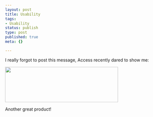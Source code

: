 ```yaml
---
layout: post
title: Usability
tags:
- Usability
status: publish
type: post
published: true
meta: {}

---
```

I really forgot to post this message, Access recently dared to show me:

<img src="http://www.gnegg.ch/archives/usability.png" width="368" height="115" border="0" /></a>

Another great product!
